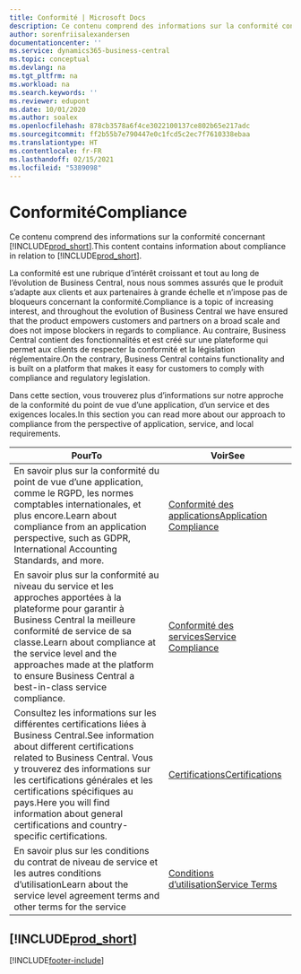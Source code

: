 ```yaml
---
title: Conformité | Microsoft Docs
description: Ce contenu comprend des informations sur la conformité concernant Business Central.
author: sorenfriisalexandersen
documentationcenter: ''
ms.service: dynamics365-business-central
ms.topic: conceptual
ms.devlang: na
ms.tgt_pltfrm: na
ms.workload: na
ms.search.keywords: ''
ms.reviewer: edupont
ms.date: 10/01/2020
ms.author: soalex
ms.openlocfilehash: 878cb3578a6f4ce3022100137ce802b65e217adc
ms.sourcegitcommit: ff2b55b7e790447e0c1fcd5c2ec7f7610338ebaa
ms.translationtype: HT
ms.contentlocale: fr-FR
ms.lasthandoff: 02/15/2021
ms.locfileid: "5389098"
---
```

# <a name="compliance"></a><span data-ttu-id="29f0f-103">Conformité</span><span class="sxs-lookup"><span data-stu-id="29f0f-103">Compliance</span></span>

<span data-ttu-id="29f0f-104">Ce contenu comprend des informations sur la conformité concernant [!INCLUDE[prod_short](../includes/prod_short.md)].</span><span class="sxs-lookup"><span data-stu-id="29f0f-104">This content contains information about compliance in relation to [!INCLUDE[prod_short](../includes/prod_short.md)].</span></span>  

<span data-ttu-id="29f0f-105">La conformité est une rubrique d’intérêt croissant et tout au long de l’évolution de Business Central, nous nous sommes assurés que le produit s’adapte aux clients et aux partenaires à grande échelle et n’impose pas de bloqueurs concernant la conformité.</span><span class="sxs-lookup"><span data-stu-id="29f0f-105">Compliance is a topic of increasing interest, and throughout the evolution of Business Central we have ensured that the product empowers customers and partners on a broad scale and does not impose blockers in regards to compliance.</span></span> <span data-ttu-id="29f0f-106">Au contraire, Business Central contient des fonctionnalités et est créé sur une plateforme qui permet aux clients de respecter la conformité et la législation réglementaire.</span><span class="sxs-lookup"><span data-stu-id="29f0f-106">On the contrary, Business Central contains functionality and is built on a platform that makes it easy for customers to comply with compliance and regulatory legislation.</span></span>

<span data-ttu-id="29f0f-107">Dans cette section, vous trouverez plus d’informations sur notre approche de la conformité du point de vue d’une application, d’un service et des exigences locales.</span><span class="sxs-lookup"><span data-stu-id="29f0f-107">In this section you can read more about our approach to compliance from the perspective of application, service, and local  requirements.</span></span>

|<span data-ttu-id="29f0f-108">**Pour**</span><span class="sxs-lookup"><span data-stu-id="29f0f-108">**To**</span></span>|<span data-ttu-id="29f0f-109">**Voir**</span><span class="sxs-lookup"><span data-stu-id="29f0f-109">**See**</span></span>|  
|------------|-------------|  
|<span data-ttu-id="29f0f-110">En savoir plus sur la conformité du point de vue d’une application, comme le RGPD, les normes comptables internationales, et plus encore.</span><span class="sxs-lookup"><span data-stu-id="29f0f-110">Learn about compliance from an application perspective, such as GDPR, International Accounting Standards, and more.</span></span>|[<span data-ttu-id="29f0f-111">Conformité des applications</span><span class="sxs-lookup"><span data-stu-id="29f0f-111">Application Compliance</span></span>](compliance-application-compliance.md)|  
|<span data-ttu-id="29f0f-112">En savoir plus sur la conformité au niveau du service et les approches apportées à la plateforme pour garantir à Business Central la meilleure conformité de service de sa classe.</span><span class="sxs-lookup"><span data-stu-id="29f0f-112">Learn about compliance at the service level and the approaches made at the platform to ensure Business Central a best-in-class service compliance.</span></span>|[<span data-ttu-id="29f0f-113">Conformité des services</span><span class="sxs-lookup"><span data-stu-id="29f0f-113">Service Compliance</span></span>](compliance-service-compliance.md)|  
|<span data-ttu-id="29f0f-114">Consultez les informations sur les différentes certifications liées à Business Central.</span><span class="sxs-lookup"><span data-stu-id="29f0f-114">See information about different certifications related to Business Central.</span></span> <span data-ttu-id="29f0f-115">Vous y trouverez des informations sur les certifications générales et les certifications spécifiques au pays.</span><span class="sxs-lookup"><span data-stu-id="29f0f-115">Here you will find information about general certifications and country-specific certifications.</span></span>|[<span data-ttu-id="29f0f-116">Certifications</span><span class="sxs-lookup"><span data-stu-id="29f0f-116">Certifications</span></span>](compliance-certifications.md)|  
|<span data-ttu-id="29f0f-117">En savoir plus sur les conditions du contrat de niveau de service et les autres conditions d’utilisation</span><span class="sxs-lookup"><span data-stu-id="29f0f-117">Learn about the service level agreement terms and other terms for the service</span></span>|[<span data-ttu-id="29f0f-118">Conditions d’utilisation</span><span class="sxs-lookup"><span data-stu-id="29f0f-118">Service Terms</span></span>](compliance-service-compliance.md#service-terms)|  

## [!INCLUDE[prod_short](../includes/free_trial_md.md)]  


[!INCLUDE[footer-include](../includes/footer-banner.md)]
